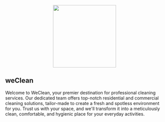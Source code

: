 <p align="center">
<img width="200" height="200" src="https://github.com/rawadabu/weClean/assets/73743660/f8ab16a6-dd10-4ec2-b792-c90901d74cc6)"
<p>
  
## weClean
Welcome to WeClean, your premier destination for professional cleaning services. Our dedicated team offers top-notch residential and commercial cleaning solutions, tailor-made to create a fresh and spotless environment for you. Trust us with your space, and we'll transform it into a meticulously clean, comfortable, and hygienic place for your everyday activities.
